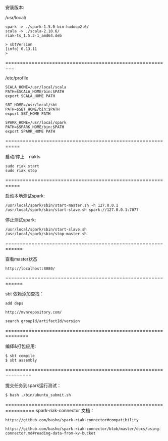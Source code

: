 安装版本:

/usr/local/

	spark -> ./spark-1.5.0-bin-hadoop2.6/
	scala -> ./scala-2.10.6/
	riak-ts_1.5.2-1_amd64.deb

	> sbtVersion
	[info] 0.13.11
	>

=========================================================

/etc/profile


	SCALA_HOME=/usr/local/scala
	PATH=$SCALA_HOME/bin:$PATH
	export SCALA_HOME PATH

	SBT_HOME=/usr/local/sbt
	PATH=$SBT_HOME/bin:$PATH
	export SBT_HOME PATH

	SPARK_HOME=/usr/local/spark
	PATH=$SPARK_HOME/bin:$PATH
	export SPARK_HOME PATH

===========================================================

启动/停上　riakts

	sudo riak start
	sudo riak stop

===========================================================

启动本地测试spark:

	/usr/local/spark/sbin/start-master.sh -h 127.0.0.1
	/usr/local/spark/sbin/start-slave.sh spark://127.0.0.1:7077

停止测试spark:

	/usr/local/spark/sbin/start-slave.sh
	/usr/local/spark/sbin/stop-master.sh

============================================================

查看master状态

	http://localhost:8080/

============================================================

sbt 依赖添加查找：

	add deps

	http://mvnrepository.com/

	search groupId/artifactId/version

==============================================================


编绎&打包应用:

	$ sbt compile
	$ sbt assembly

===============================================================

提交任务到spark运行测试：

	$ bash ./bin/ubuntu_submit.sh

================================================================
spark-riak-connector 文档：

	https://github.com/basho/spark-riak-connector#compatibility

	https://github.com/basho/spark-riak-connector/blob/master/docs/using-connector.md#reading-data-from-kv-bucket


